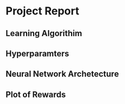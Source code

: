 
# Project Report


## Learning Algorithim

## Hyperparamters

## Neural Network Archetecture

## Plot of Rewards

